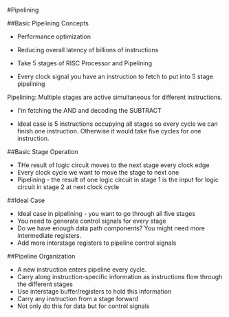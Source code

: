 #Pipelining

##Basic Pipelining Concepts

- Performance optimization
- Reducing overall latency of billions of instructions

- Take 5 stages of RISC Processor and Pipelining

- Every clock signal you have an instruction to fetch to put into 5 stage pipelining

Pipelining: Multiple stages are active simultaneous for different instructions.

- I'm fetching the AND and decoding the SUBTRACT

- Ideal case is 5 instructions occupying all stages so every cycle we can finish one instruction. Otherwise it would take
five cycles for one instruction.

##Basic Stage Operation

- THe result of logic circuit moves to the next stage every clock edge
- Every clock cycle we want to move the stage to next one
- Pipelining - the result of one logic circuit in stage 1 is the input for logic circuit in stage 2 at next clock cycle

##Ideal Case

- Ideal case in pipelining - you want to go through all five stages
- You need to generate control signals for every stage
- Do we have enough data path components? You might need more intermediate registers.
- Add more interstage registers to pipeline control signals

##Pipeline Organization

- A new instruction enters pipeline every cycle.
- Carry along instruction-specific information as instructions flow through the different stages
- Use interstage buffer/registers to hold this information
- Carry any instruction from a stage forward
- Not only do this for data but for control signals

